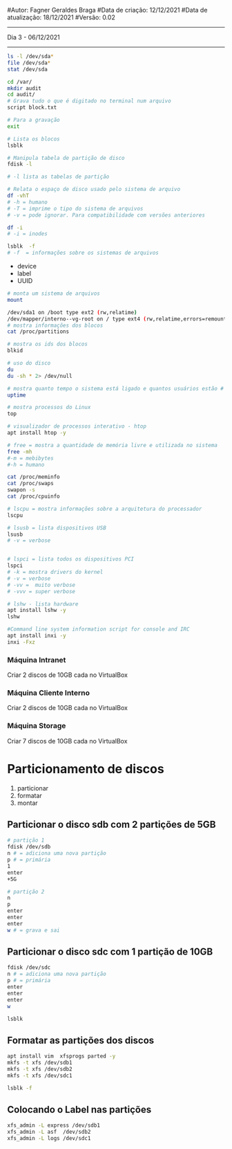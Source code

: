 #Autor: Fagner Geraldes Braga
#Data de criação: 12/12/2021
#Data de atualização: 18/12/2021
#Versão: 0.02
***
Dia 3 - 06/12/2021
***
```bash
ls -l /dev/sda*
file /dev/sda*
stat /dev/sda
```
```bash
cd /var/
mkdir audit
cd audit/
# Grava tudo o que é digitado no terminal num arquivo
script block.txt 

# Para a gravação
exit
```
```bash
# Lista os blocos
lsblk 

# Manipula tabela de partição de disco
fdisk -l

# -l lista as tabelas de partição

# Relata o espaço de disco usado pelo sistema de arquivo
df -vhT 
# -h = humano
# -T = imprime o tipo do sistema de arquivos
# -v = pode ignorar. Para compatibilidade com versões anteriores

df -i
# -i = inodes

lsblk  -f
# -f  = informações sobre os sistemas de arquivos
```

* device  
* label  
* UUID  


```bash
# monta um sistema de arquivos
mount 

/dev/sda1 on /boot type ext2 (rw,relatime)
/dev/mapper/interno--vg-root on / type ext4 (rw,relatime,errors=remount-ro)
# mostra informações dos blocos
cat /proc/partitions 

# mostra os ids dos blocos
blkid 

# uso do disco
du 
du -sh * 2> /dev/null

# mostra quanto tempo o sistema está ligado e quantos usuários estão # logados e a média de carga do sistema
uptime 

# mostra processos do Linux
top 

# visualizador de processos interativo - htop 
apt install htop -y

# free = mostra a quantidade de memória livre e utilizada no sistema
free -mh
#-m = mebibytes
#-h = humano

cat /proc/meminfo
cat /proc/swaps
swapon -s
cat /proc/cpuinfo

# lscpu = mostra informações sobre a arquitetura do processador
lscpu

# lsusb = lista dispositivos USB
lsusb
# -v = verbose


# lspci = lista todos os dispositivos PCI
lspci
# -k = mostra drivers do kernel
# -v = verbose
# -vv =  muito verbose
# -vvv = super verbose

# lshw - lista hardware
apt install lshw -y
lshw

#Command line system information script for console and IRC
apt install inxi -y
inxi -Fxz
``` 
### Máquina Intranet 
Criar 2 discos de 10GB cada no VirtualBox

### Máquina Cliente Interno
Criar 2 discos de 10GB cada no VirtualBox

### Máquina Storage
Criar 7 discos de 10GB cada no VirtualBox

# Particionamento de discos

1. particionar  
2. formatar  
3. montar 


## Particionar o disco sdb com 2 partições de 5GB
```bash 
# partição 1
fdisk /dev/sdb
n # = adiciona uma nova partição
p # = primária
1
enter
+5G
```
```bash 
# partição 2
n
p
enter
enter
enter
w # = grava e sai
```
## Particionar o disco sdc com 1 partição de 10GB
```bash
fdisk /dev/sdc
n # = adiciona uma nova partição
p # = primária
enter
enter
enter
w
```
```bash
lsblk
```
## Formatar as partições dos discos
```bash
apt install vim  xfsprogs parted -y
mkfs -t xfs /dev/sdb1
mkfs -t xfs /dev/sdb2
mkfs -t xfs /dev/sdc1
```
```bash
lsblk -f
```
## Colocando o Label nas partições
```bash
xfs_admin -L express /dev/sdb1
xfs_admin -L asf  /dev/sdb2
xfs_admin -L logs /dev/sdc1
```
